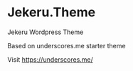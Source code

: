 # Jekeru.Theme
 Jekeru Wordpress Theme

 Based on underscores.me starter theme

 Visit https://underscores.me/
